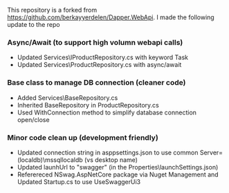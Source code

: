 This repository is a forked from https://github.com/berkayyerdelen/Dapper.WebApi.  I made the following update to the repo

### Async/Await (to support high volumn webapi calls)
- Updated Services\IProductRepository.cs with keyword Task
- Updated Services\ProductRepository.cs with async/await

### Base class to manage DB connection (cleaner code)
- Added Services\BaseRepository.cs 
- Inherited BaseRepository in ProductRepository.cs
- Used WithConnection method to simplify database connection open/close

### Minor code clean up (development friendly)
- Updated connection string in asppsettings.json to use common Server=(localdb)\\mssqllocaldb (vs desktop name)
- Updated launhUrl to "swagger" (in the Properties\launchSettings.json)
- Referereced NSwag.AspNetCore package via Nuget Management and Updated Startup.cs to use UseSwaggerUi3
